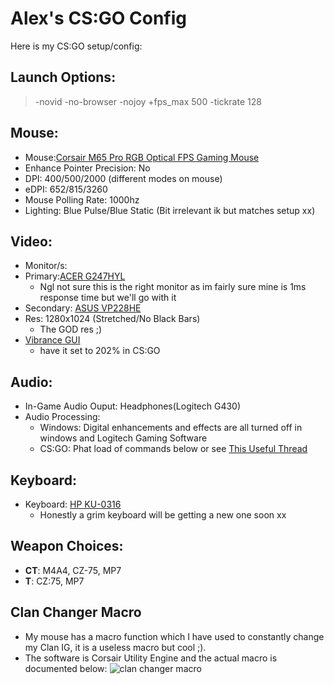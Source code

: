 # Alex's CS:GO Config
Here is my CS:GO setup/config:
## Launch Options:
> -novid -no-browser -nojoy +fps_max 500 -tickrate 128
## Mouse:
- Mouse:[Corsair M65 Pro RGB Optical FPS Gaming Mouse](https://www.amazon.co.uk/Corsair-Programmable-Multicolour-Lighting-Adjustable/dp/B01D524BUY) 
- Enhance Pointer Precision: No
- DPI: 400/500/2000 (different modes on mouse)
- eDPI: 652/815/3260
- Mouse Polling Rate: 1000hz
- Lighting: Blue Pulse/Blue Static (Bit irrelevant ik but matches setup xx)
## Video:
- Monitor/s:
 - Primary:[ACER G247HYL](https://www.acer.com/ac/en/GB/content/model/UM.QG7EE.009)
   - Ngl not sure this is the right monitor as im fairly sure mine is 1ms response time but we'll go with it
 - Secondary: [ASUS VP228HE](https://www.amazon.co.uk/gp/product/B01MD1GDWK/)
- Res: 1280x1024 (Stretched/No Black Bars)
  - The GOD res ;)
- [Vibrance GUI](https://vibrancegui.com/)
  - have it set to 202% in CS:GO
 ## Audio:
- In-Game Audio Ouput: Headphones(Logitech G430)
- Audio Processing:
  - Windows: Digital enhancements and effects are all turned off in windows and Logitech Gaming Software
  - CS:GO: Phat load of commands below or see [This Useful Thread](https://steamcommunity.com/sharedfiles/filedetails/?id=703059693)
 ## Keyboard:
 - Keyboard: [HP KU-0316](https://www.amazon.com/HP-KU-0316-KEYBOARD-SILVER-434821-002/dp/B008FPFT7G)
   - Honestly a grim keyboard will be getting a new one soon xx
## Weapon Choices:
- **CT**: M4A4, CZ-75, MP7
- **T**: CZ:75, MP7
## Clan Changer Macro
- My mouse has a macro function which I have used to constantly change my Clan IG, it is a useless macro but cool ;).
- The software is Corsair Utility Engine and the actual macro is documented below:
![clan changer macro](https://user-images.githubusercontent.com/42654683/51425923-dc0a6500-1bda-11e9-8046-cc21a3cb93e4.PNG)
